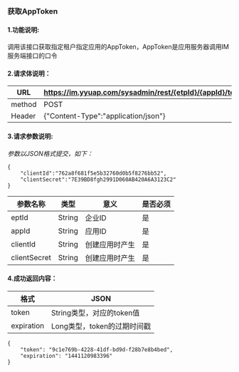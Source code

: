 ### 获取AppToken
#### 1.功能说明:
调用该接口获取指定租户指定应用的AppToken，AppToken是应用服务器调用IM服务端接口的口令
#### 2.请求体说明：


|URL|https://im.yyuap.com/sysadmin/rest/{etpId}/{appId}/token|
|----|----|
|method|POST|
|Header|{"Content-Type":"application/json"}|
#### 3.请求参数说明:
*参数以JSON格式提交，如下：*

	{
		"clientId":"762a8f681f5e5b32760d0b5f8276bb52",
		"clientSecret":"7E39BD8fgh2991D060AB420A6A3123C2"
	}

|参数名称|类型|意义|是否必须|
|----|----|----|----|
|eptId|String|企业ID|是|
|appId|String|应用ID|是|
|clientId|String|创建应用时产生|是|
|clientSecret|String|创建应用时产生|是|
#### 4.成功返回内容：
|格式|JSON|
|----|----|
|token|String类型，对应的token值|
|expiration|Long类型，token的过期时间戳|
	{
  		"token": "9c1e769b-4228-41df-bd9d-f28b7e8b4bed",
  		"expiration": "1441120983396"
	}